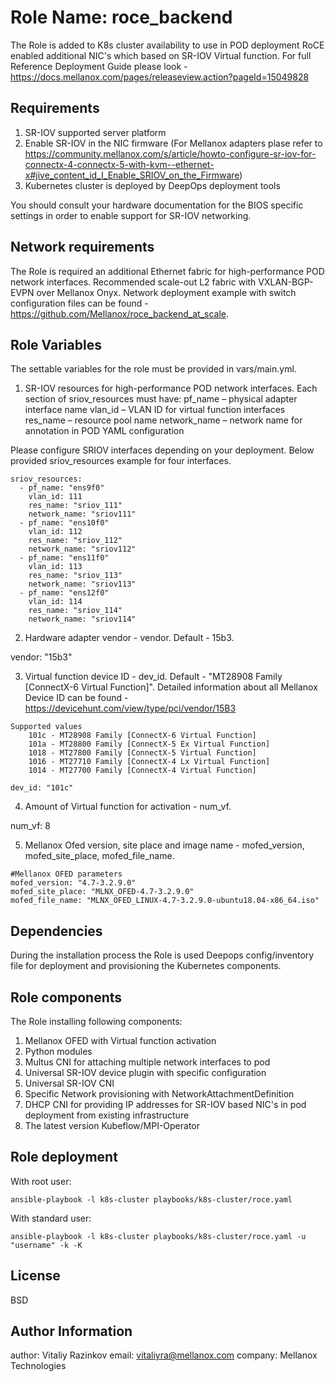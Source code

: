 Role Name: roce_backend
=======================

The Role is added to K8s cluster availability to use in POD deployment RoCE enabled additional NIC's which based on SR-IOV Virtual function.
For full Reference Deployment Guide please look - https://docs.mellanox.com/pages/releaseview.action?pageId=15049828

Requirements
------------
1. SR-IOV supported server platform 
2. Enable SR-IOV in the NIC firmware (For Mellanox adapters plase refer to https://community.mellanox.com/s/article/howto-configure-sr-iov-for-connectx-4-connectx-5-with-kvm--ethernet-x#jive_content_id_I_Enable_SRIOV_on_the_Firmware)
3. Kubernetes cluster is deployed by DeepOps deployment tools 

You should consult your hardware documentation for the BIOS specific settings in order to enable support for SR-IOV networking.

Network requirements
-------------------
The Role is required an additional Ethernet fabric for high-performance POD network interfaces. Recommended scale-out L2 fabric with VXLAN-BGP-EVPN over Mellanox Onyx. Network deployment example with switch configuration files can be found - https://github.com/Mellanox/roce_backend_at_scale. 


Role Variables
--------------

The settable variables for the role must be provided in vars/main.yml.

1. SR-IOV resources for high-performance POD network interfaces.
Each section of sriov_resources must have: 
	pf_name – physical adapter interface name
	vlan_id – VLAN ID for virtual function interfaces
	res_name – resource pool name 
	network_name – network name for annotation in POD YAML configuration 

Please configure SRIOV interfaces depending on your deployment.
Below provided sriov_resources example for four interfaces.
```
sriov_resources:
  - pf_name: "ens9f0"
    vlan_id: 111
    res_name: "sriov_111"
    network_name: "sriov111"
  - pf_name: "ens10f0"
    vlan_id: 112
    res_name: "sriov_112"
    network_name: "sriov112"
  - pf_name: "ens11f0"
    vlan_id: 113
    res_name: "sriov_113"
    network_name: "sriov113"
  - pf_name: "ens12f0"
    vlan_id: 114
    res_name: "sriov_114"
    network_name: "sriov114"
```
2. Hardware adapter vendor - vendor. Default - 15b3.

vendor: "15b3"

3. Virtual function device ID - dev_id. 
   Default - "MT28908 Family [ConnectX-6 Virtual Function]". 
   Detailed information about all Mellanox Device ID can be found - https://devicehunt.com/view/type/pci/vendor/15B3
```
Supported values 
    101c - MT28908 Family [ConnectX-6 Virtual Function]
    101a - MT28800 Family [ConnectX-5 Ex Virtual Function]
    1018 - MT27800 Family [ConnectX-5 Virtual Function]   
    1016 - MT27710 Family [ConnectX-4 Lx Virtual Function]
    1014 - MT27700 Family [ConnectX-4 Virtual Function]

dev_id: "101c"
```
4. Amount of Virtual function for activation - num_vf.

num_vf: 8

5. Mellanox Ofed version, site place and image name - mofed_version, mofed_site_place, mofed_file_name.
```
#Mellanox OFED parameters
mofed_version: "4.7-3.2.9.0"
mofed_site_place: "MLNX_OFED-4.7-3.2.9.0"
mofed_file_name: "MLNX_OFED_LINUX-4.7-3.2.9.0-ubuntu18.04-x86_64.iso"
```


Dependencies
------------

During the installation process the Role is used Deepops config/inventory file for deployment and provisioning the Kubernetes components. 

Role components 
---------------

The Role installing following components:
1. Mellanox OFED with Virtual function activation
2. Python modules
3. Multus CNI for attaching multiple network interfaces to pod
4. Universal SR-IOV device plugin with specific configuration
5. Universal SR-IOV CNI 
6. Specific Network provisioning with NetworkAttachmentDefinition
7. DHCP CNI for providing IP addresses for SR-IOV based NIC's in pod deployment from existing infrastructure  
8. The latest version Kubeflow/MPI-Operator



Role deployment
---------------

With root user:
```
ansible-playbook -l k8s-cluster playbooks/k8s-cluster/roce.yaml
```

With standard user:
```
ansible-playbook -l k8s-cluster playbooks/k8s-cluster/roce.yaml -u "username" -k -K
```

License
-------

BSD

Author Information
------------------
author: Vitaliy Razinkov
email: vitaliyra@mellanox.com
company: Mellanox Technologies

